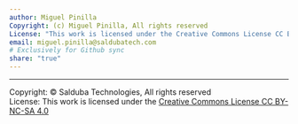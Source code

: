 ```yaml
---
author: Miguel Pinilla
Copyright: (c) Miguel Pinilla, All rights reserved
License: "This work is licensed under the Creative Commons License CC BY-NC-SA 4.0: https://creativecommons.org/licenses/by-nc-sa/4.0/"
email: miguel.pinilla@saldubatech.com
# Exclusively for Github sync
share: "true"
---
```

__________
Copyright: © Salduba Technologies, All rights reserved  
License: This work is licensed under the [Creative Commons License CC BY-NC-SA 4.0](https://creativecommons.org/licenses/by-nc-sa/4.0/)
